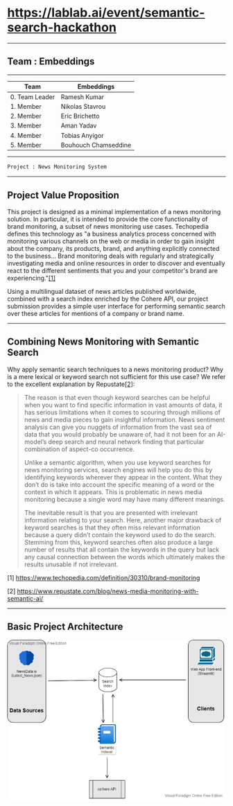 # https://lablab.ai/event/semantic-search-hackathon
---

## Team : Embeddings

---

| Team      | Embeddings |
| ----------- | ----------- |
| 0. Team Leader      | Ramesh Kumar       |
| 1. Member   | Nikolas Stavrou        |
| 2. Member   | Eric Brichetto        |
| 3. Member   | Aman Yadav        |
| 4. Member   | Tobias Anyigor        |
| 5. Member   | Bouhouch Chamseddine        |
---

```py
Project : News Monitoring System
```
---
## Project Value Proposition
This project is designed as a minimal implementation of a news monitoring solution. In particular, it is intended to provide the core functionality of brand monitoring, a subset of news monitoring use cases. Techopedia defines this technology as "a business analytics process concerned with monitoring various channels on the web or media in order to gain insight about the company, its products, brand, and anything explicitly connected to the business... Brand monitoring deals with regularly and strategically investigating media and online resources in order to discover and eventually react to the different sentiments that you and your competitor's brand are experiencing."[[1]](https://www.techopedia.com/definition/30310/brand-monitoring)

Using a multilingual dataset of news articles published worldwide, combined with a search index enriched by the Cohere API, our project submission provides a simple user interface for performing semantic search over these articles for mentions of a company or brand name. 

---
## Combining News Monitoring with Semantic Search 
Why apply semantic search techniques to a news monitoring product? Why is a mere lexical or keyword search not sufficient for this use case? We refer to the excellent explanation by Repustate[[2]](https://www.repustate.com/blog/news-media-monitoring-with-semantic-ai/): 

> The reason is that even though keyword searches can be helpful when you want to find specific information in vast amounts of data, it has serious limitations when it comes to scouring through millions of news and media pieces to gain insightful information. News sentiment analysis can give you nuggets of information from the vast sea of data that you would probably be unaware of, had it not been for an AI-model’s deep search and neural network finding that particular combination of aspect-co occurrence.
>
> Unlike a semantic algorithm, when you use keyword searches for news monitoring services, search engines will help you do this by identifying keywords wherever they appear in the content. What they don’t do is take into account the specific meaning of a word or the context in which it appears. This is problematic in news media monitoring because a single word may have many different meanings.
> 
> The inevitable result is that you are presented with irrelevant information relating to your search. Here, another major drawback of keyword searches is that they often miss relevant information because a query didn’t contain the keyword used to do the search. Stemming from this, keyword searches often also produce a large number of results that all contain the keywords in the query but lack any causal connection between the words which ultimately makes the results unusable if not irrelevant.



[1] https://www.techopedia.com/definition/30310/brand-monitoring

[2] https://www.repustate.com/blog/news-media-monitoring-with-semantic-ai/

---
## Basic Project Architecture

![Project Architecture Diagram](./Architecture_Diagram.jpg "Architecture Diagram")
